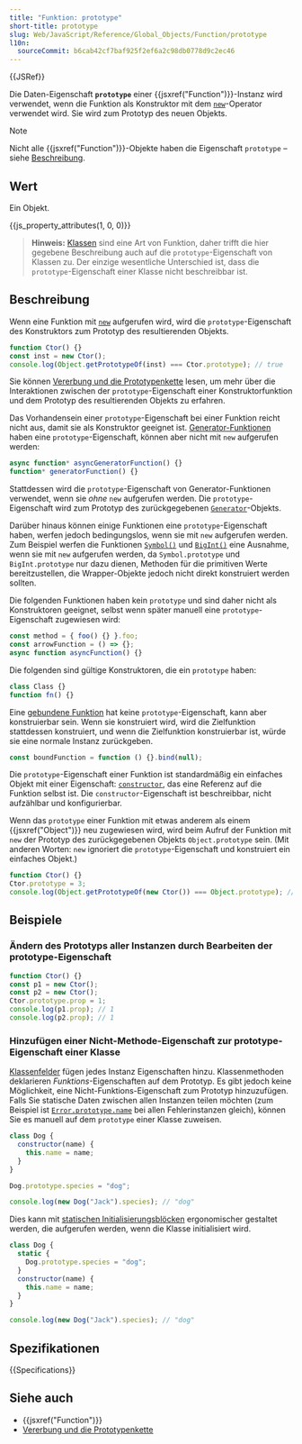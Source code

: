 ```yaml
---
title: "Funktion: prototype"
short-title: prototype
slug: Web/JavaScript/Reference/Global_Objects/Function/prototype
l10n:
  sourceCommit: b6cab42cf7baf925f2ef6a2c98db0778d9c2ec46
---
```


{{JSRef}}

Die Daten-Eigenschaft **`prototype`** einer {{jsxref("Function")}}-Instanz wird verwendet, wenn die Funktion als Konstruktor mit dem [`new`](/de/docs/Web/JavaScript/Reference/Operators/new)-Operator verwendet wird. Sie wird zum Prototyp des neuen Objekts.

> [!NOTE]
> Nicht alle {{jsxref("Function")}}-Objekte haben die Eigenschaft `prototype` – siehe [Beschreibung](#beschreibung).

## Wert

Ein Objekt.

{{js_property_attributes(1, 0, 0)}}

> **Hinweis:** [Klassen](/de/docs/Web/JavaScript/Reference/Classes) sind eine Art von Funktion, daher trifft die hier gegebene Beschreibung auch auf die `prototype`-Eigenschaft von Klassen zu. Der einzige wesentliche Unterschied ist, dass die `prototype`-Eigenschaft einer Klasse nicht beschreibbar ist.

## Beschreibung

Wenn eine Funktion mit [`new`](/de/docs/Web/JavaScript/Reference/Operators/new) aufgerufen wird, wird die `prototype`-Eigenschaft des Konstruktors zum Prototyp des resultierenden Objekts.

```js
function Ctor() {}
const inst = new Ctor();
console.log(Object.getPrototypeOf(inst) === Ctor.prototype); // true
```

Sie können [Vererbung und die Prototypenkette](/de/docs/Web/JavaScript/Guide/Inheritance_and_the_prototype_chain#constructors) lesen, um mehr über die Interaktionen zwischen der `prototype`-Eigenschaft einer Konstruktorfunktion und dem Prototyp des resultierenden Objekts zu erfahren.

Das Vorhandensein einer `prototype`-Eigenschaft bei einer Funktion reicht nicht aus, damit sie als Konstruktor geeignet ist. [Generator-Funktionen](/de/docs/Web/JavaScript/Reference/Statements/function*) haben eine `prototype`-Eigenschaft, können aber nicht mit `new` aufgerufen werden:

```js
async function* asyncGeneratorFunction() {}
function* generatorFunction() {}
```

Stattdessen wird die `prototype`-Eigenschaft von Generator-Funktionen verwendet, wenn sie _ohne_ `new` aufgerufen werden. Die `prototype`-Eigenschaft wird zum Prototyp des zurückgegebenen [`Generator`](/de/docs/Web/JavaScript/Reference/Global_Objects/Generator)-Objekts.

Darüber hinaus können einige Funktionen eine `prototype`-Eigenschaft haben, werfen jedoch bedingungslos, wenn sie mit `new` aufgerufen werden. Zum Beispiel werfen die Funktionen [`Symbol()`](/de/docs/Web/JavaScript/Reference/Global_Objects/Symbol/Symbol) und [`BigInt()`](/de/docs/Web/JavaScript/Reference/Global_Objects/BigInt/BigInt) eine Ausnahme, wenn sie mit `new` aufgerufen werden, da `Symbol.prototype` und `BigInt.prototype` nur dazu dienen, Methoden für die primitiven Werte bereitzustellen, die Wrapper-Objekte jedoch nicht direkt konstruiert werden sollten.

Die folgenden Funktionen haben kein `prototype` und sind daher nicht als Konstruktoren geeignet, selbst wenn später manuell eine `prototype`-Eigenschaft zugewiesen wird:

```js
const method = { foo() {} }.foo;
const arrowFunction = () => {};
async function asyncFunction() {}
```

Die folgenden sind gültige Konstruktoren, die ein `prototype` haben:

```js
class Class {}
function fn() {}
```

Eine [gebundene Funktion](/de/docs/Web/JavaScript/Reference/Global_Objects/Function/bind) hat keine `prototype`-Eigenschaft, kann aber konstruierbar sein. Wenn sie konstruiert wird, wird die Zielfunktion stattdessen konstruiert, und wenn die Zielfunktion konstruierbar ist, würde sie eine normale Instanz zurückgeben.

```js
const boundFunction = function () {}.bind(null);
```

Die `prototype`-Eigenschaft einer Funktion ist standardmäßig ein einfaches Objekt mit einer Eigenschaft: [`constructor`](/de/docs/Web/JavaScript/Reference/Global_Objects/Object/constructor), das eine Referenz auf die Funktion selbst ist. Die `constructor`-Eigenschaft ist beschreibbar, nicht aufzählbar und konfigurierbar.

Wenn das `prototype` einer Funktion mit etwas anderem als einem {{jsxref("Object")}} neu zugewiesen wird, wird beim Aufruf der Funktion mit `new` der Prototyp des zurückgegebenen Objekts `Object.prototype` sein. (Mit anderen Worten: `new` ignoriert die `prototype`-Eigenschaft und konstruiert ein einfaches Objekt.)

```js
function Ctor() {}
Ctor.prototype = 3;
console.log(Object.getPrototypeOf(new Ctor()) === Object.prototype); // true
```

## Beispiele

### Ändern des Prototyps aller Instanzen durch Bearbeiten der prototype-Eigenschaft

```js
function Ctor() {}
const p1 = new Ctor();
const p2 = new Ctor();
Ctor.prototype.prop = 1;
console.log(p1.prop); // 1
console.log(p2.prop); // 1
```

### Hinzufügen einer Nicht-Methode-Eigenschaft zur prototype-Eigenschaft einer Klasse

[Klassenfelder](/de/docs/Web/JavaScript/Reference/Classes/Public_class_fields) fügen jedes Instanz Eigenschaften hinzu. Klassenmethoden deklarieren _Funktions_-Eigenschaften auf dem Prototyp. Es gibt jedoch keine Möglichkeit, eine Nicht-Funktions-Eigenschaft zum Prototyp hinzuzufügen. Falls Sie statische Daten zwischen allen Instanzen teilen möchten (zum Beispiel ist [`Error.prototype.name`](/de/docs/Web/JavaScript/Reference/Global_Objects/Error/name) bei allen Fehlerinstanzen gleich), können Sie es manuell auf dem `prototype` einer Klasse zuweisen.

```js
class Dog {
  constructor(name) {
    this.name = name;
  }
}

Dog.prototype.species = "dog";

console.log(new Dog("Jack").species); // "dog"
```

Dies kann mit [statischen Initialisierungsblöcken](/de/docs/Web/JavaScript/Reference/Classes/Static_initialization_blocks) ergonomischer gestaltet werden, die aufgerufen werden, wenn die Klasse initialisiert wird.

```js
class Dog {
  static {
    Dog.prototype.species = "dog";
  }
  constructor(name) {
    this.name = name;
  }
}

console.log(new Dog("Jack").species); // "dog"
```

## Spezifikationen

{{Specifications}}

## Siehe auch

- {{jsxref("Function")}}
- [Vererbung und die Prototypenkette](/de/docs/Web/JavaScript/Guide/Inheritance_and_the_prototype_chain#constructors)
